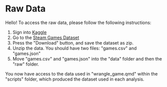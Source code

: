 # Raw Data
Hello! To access the raw data, please follow the following instructions:
1. Sign into [Kaggle](https://kaggle.com)
2. Go to the [Steam Games Dataset](https://www.kaggle.com/datasets/fronkongames/steam-games-dataset)
3. Press the "Download" button, and save the dataset as zip.
4. Unzip the data. You should have two files: "games.csv" and "games.json"
5. Move "games.csv" and "games.json" into the "data" folder and then the "raw" folder.

You now have access to the data used in "wrangle_game.qmd" within the "scripts" folder, which produced the dataset used in each analysis.
